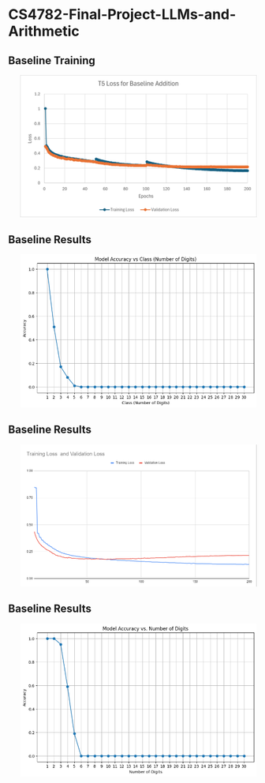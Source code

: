 
# CS4782-Final-Project-LLMs-and-Arithmetic

<h2 dir="ltr">Baseline Training</h2> 
<ul dir="ltr"> 
<img src="BaselineLoss.png" alt="Fine tuning T5 small model for baseline addition loss">
</ul> 


<h2 dir="ltr">Baseline Results</h2> 
<ul dir="ltr"> 
<img src="baselineResults.png" alt="Baseline Accuracy for Numbers up to 30 Digits Long">
</ul> 

<h2 dir="ltr">Baseline Results</h2> 
<ul dir="ltr"> 
<img src="labelLoss.png" alt="Positional Accuracy for Numbers up to 30 Digits Long">
</ul> 


<h2 dir="ltr">Baseline Results</h2> 
<ul dir="ltr"> 
<img src="labelResult.png" alt="Positional Accuracy for Numbers up to 30 Digits Long">
</ul> 
